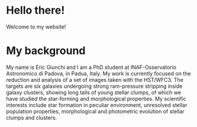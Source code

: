 # Hello there!
Welcome to my website!

# My background
My name is Eric Giunchi and I am a PhD student at INAF-Osservatorio Astronomico di Padova, in Padua, Italy. My work is currently focused on the reduction and analysis of a set of images taken with the HST/WFC3. The targets are six galaxies undergoing strong ram-pressure stripping inside galaxy clusters, showing long tails of young stellar clumps, of which we have studied the star-forming and morphological properties.
My scientific interests include star formation in peculiar environment, unresolved stellar population properties, morphological and photometric evolution of stellar clumps and clusters.
